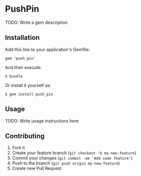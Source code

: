 # PushPin

TODO: Write a gem description

## Installation

Add this line to your application's Gemfile:

    gem 'push_pin'

And then execute:

    $ bundle

Or install it yourself as:

    $ gem install push_pin

## Usage

TODO: Write usage instructions here

## Contributing

1. Fork it
2. Create your feature branch (`git checkout -b my-new-feature`)
3. Commit your changes (`git commit -am 'Add some feature'`)
4. Push to the branch (`git push origin my-new-feature`)
5. Create new Pull Request
